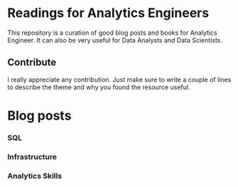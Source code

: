 # Readings for Analytics Engineers
This repository is a curation of good blog posts and books for Analytics Engineer. It can also be very useful for Data Analysts and Data Scientists. 

## Contribute
I really appreciate any contribution. Just make sure to write a couple of lines to describe the theme and why you found the resource useful. 


# Blog posts

### SQL

### Infrastructure

### Analytics Skills

###
